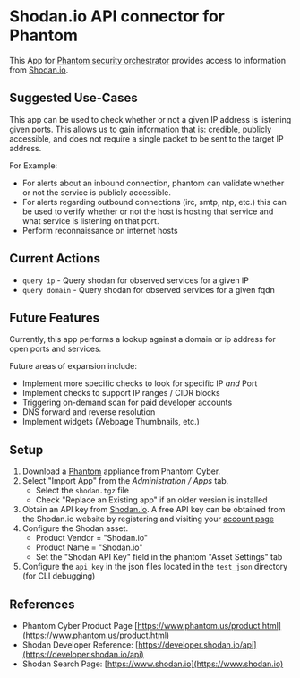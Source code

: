 # Shodan.io API connector for Phantom

This App for [Phantom security orchestrator](https://www.phantom.us/product.html) provides access to
information from [Shodan.io](https://www.shodan.io).


## Suggested Use-Cases

This app can be used to check whether or not a given IP address is listening given ports. This allows us to gain information that is: credible, publicly accessible, and does not require a single packet to be sent to the target IP address.

For Example:

*   For alerts about an inbound connection, phantom can validate whether or not the service is publicly accessible.
*   For alerts regarding outbound connections (irc, smtp, ntp, etc.) this can be used to verify whether or not the host is hosting that service and what service is listening on that port.
*   Perform reconnaissance on internet hosts

## Current Actions

* `query ip` - Query shodan for observed services for a given IP
* `query domain` - Query shodan for observed services for a given fqdn

## Future Features

Currently, this app performs a lookup against a domain or ip address for open ports and services.

Future areas of expansion include:

*   Implement more specific checks to look for specific IP _and_ Port
*   Implement checks to support IP ranges / CIDR blocks
*   Triggering on-demand scan for paid developer accounts
*   DNS forward and reverse resolution
*   Implement widgets (Webpage Thumbnails, etc.)

## Setup

1. Download a [Phantom](https://www.phantom.us/product.html) appliance from Phantom Cyber.
2. Select "Import App" from the *Administration / Apps* tab.
   * Select the `shodan.tgz` file
   * Check "Replace an Existing app" if an older version is installed
3. Obtain an API key from [Shodan.io](https://www.shodan.io). A free API key can be obtained from the Shodan.io website by registering and visiting your [account page](https://account.shodan.io)
4. Configure the Shodan asset.  
   * Product Vendor = "Shodan.io"
   * Product Name  = "Shodan.io"
   * Set the "Shodan API Key" field in the phantom "Asset Settings" tab
5. Configure the `api_key` in the json files located in the `test_json` directory (for CLI debugging)

## References

*   Phantom Cyber Product Page [https://www.phantom.us/product.html](https://www.phantom.us/product.html)
*   Shodan Developer Reference: [https://developer.shodan.io/api](https://developer.shodan.io/api)
*   Shodan Search Page: [https://www.shodan.io](https://www.shodan.io)

